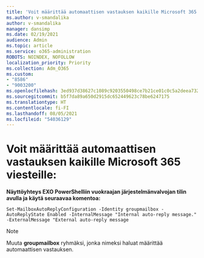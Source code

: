 ```yaml
---
title: 'Voit määrittää automaattisen vastauksen kaikille Microsoft 365 viesteille:'
ms.author: v-smandalika
author: v-smandalika
manager: dansimp
ms.date: 02/19/2021
audience: Admin
ms.topic: article
ms.service: o365-administration
ROBOTS: NOINDEX, NOFOLLOW
localization_priority: Priority
ms.collection: Adm_O365
ms.custom:
- "8586"
- "9003200"
ms.openlocfilehash: 3ed937d38627c1089c9203550498ce7b21ce01c0c5a2deea7326f8057f5338d8
ms.sourcegitcommit: b5f7da89a650d2915dc652449623c78be6247175
ms.translationtype: HT
ms.contentlocale: fi-FI
ms.lasthandoff: 08/05/2021
ms.locfileid: "54036129"
---
```

# <a name="to-configure-auto-reply-for-all-emails-sent-to-microsoft-365-group"></a>Voit määrittää automaattisen vastauksen kaikille Microsoft 365 viesteille:

**Näyttöyhteys EXO PowerShelliin vuokraajan järjestelmänvalvojan tilin avulla ja käytä seuraavaa komentoa:**

`Set-MailboxAutoReplyConfiguration -Identity groupmailbox -AutoReplyState Enabled -InternalMessage "Internal auto-reply message." -ExternalMessage "External auto-reply message`

> [!NOTE]
> Muuta **groupmailbox** ryhmäksi, jonka nimeksi haluat määrittää automaattisen vastauksen.

